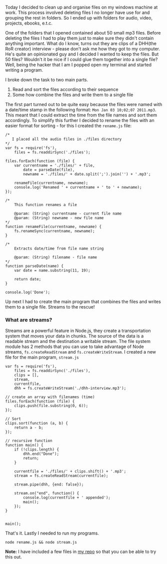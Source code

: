 Today I decided to clean up and organise files on my windows machine at work. This process involved deleting files I no longer have use for and grouping the rest in folders.  So I ended up with folders for audio, video, projects, ebooks, e.t.c.

One of the folders that I opened contained about 50 small mp3 files. Before deleting the files I had to play them just to make sure they didn't contain anything important. What do I know, turns out they are clips of a DHH(the RoR creator) interview - please don't ask me how they got to my computer.  He's quite an opinionated guy and I decided I wanted to keep the files. But 50 files? Wouldn't it be nice if I could glue them together into a single file? Well, being the hacker that I am I popped open my terminal and started writing a program.

I broke down the task to two main parts.

 1. Read and sort the files according to their sequence
 2. Some how combine the files and write them to a single file
 
The first part turned out to be quite easy because the files were named with a date/time stamp in the following format: `Mon Jan 03 10;02;07 2011.mp3`. This meant that I could extract the time from the file names and sort them accordingly. To simplify this further I decided to rename the files with an easier format for sorting - for this I created the `rename.js` file:

    /*
       I placed all the audio files in ./files directory
    */
    var fs = require('fs'),
        files = fs.readdirSync('./files');

    files.forEach(function (file) {
        var currentname = './files/' + file, 
            date = parseDate(file),
            newname = './files/' + date.split(';').join('') + '.mp3';

        renameFile(currentname, newname); 
        console.log('Renamed ' + currentname + ' to ' + newname);    
    }); 

    /*
        This function renames a file
    
        @param: (String) currentname - current file name
        @param: (String) newname - new file name     
    */
    function renameFile(currentname, newname) {
        fs.renameSync(currentname, newname);
    }

    /*
        Extracts date/time from file name string
        
        @param: (String) filename - file name 
    */
    function parseDate(name) {
        var date = name.substring(11, 19);
    
        return date;
    }

    console.log('Done');
    
Up next I had to create the main program that combines the files and writes them to a single file. Streams to the rescue! 

### What are streams? 

Streams are a powerful feature in Node.js, they create a transportation system that moves your data in chunks. The source of the data is a readable stream and the destination a writable stream. The file system module has 2 methods that you can use to take advantage of Node streams, `fs.createReadStream` and `fs.createWriteStream`. I created a new file for the main program,  `stream.js` 

    var fs = require('fs'),
        files = fs.readdirSync('./files'),
        clips = [],
        stream,
        currentfile,
        dhh = fs.createWriteStream('./dhh-interview.mp3');

    // create an array with filenames (time)
    files.forEach(function (file) {
        clips.push(file.substring(0, 6));  
    });

    // Sort
    clips.sort(function (a, b) {
        return a - b;
    });

    // recursive function
    function main() {
        if (!clips.length) {
            dhh.end("Done");
            return;
        }
    
        currentfile = './files/' + clips.shift() + '.mp3';
        stream = fs.createReadStream(currentfile);
    
        stream.pipe(dhh, {end: false});
    
        stream.on("end", function() {
            console.log(currentfile + ' appended');
            main();        
        });
    }


    main();
    
That's it. Lastly I needed to run my programs.

    node rename.js && node stream.js

**Note:** I have included a few files in [my repo](https://github.com/qawemlilo/node-streams) so that you can be able to try this out.

